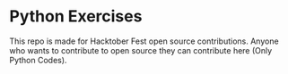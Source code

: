 # Python Exercises
This repo is made for Hacktober Fest open source contributions. Anyone who wants to contribute to open source they can contribute here (Only Python Codes).
